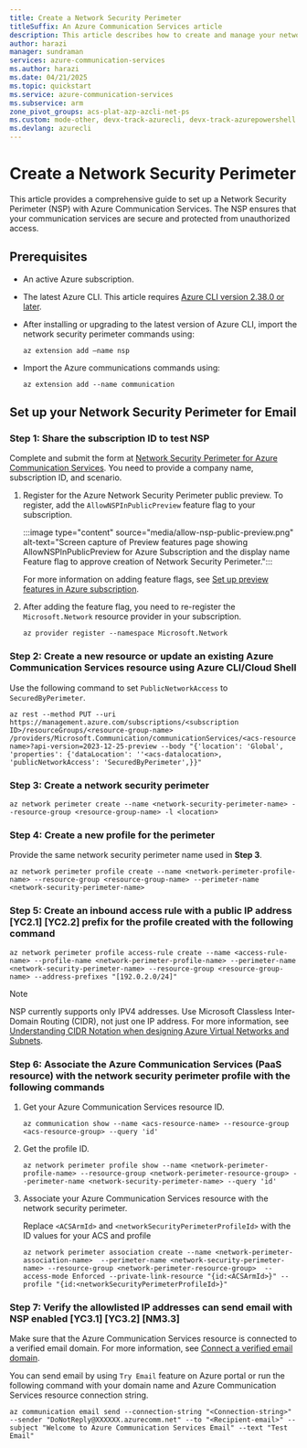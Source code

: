 ```yaml
---
title: Create a Network Security Perimeter
titleSuffix: An Azure Communication Services article
description: This article describes how to create and manage your network security perimeter with Azure Communication Services.
author: harazi
manager: sundraman
services: azure-communication-services
ms.author: harazi
ms.date: 04/21/2025
ms.topic: quickstart
ms.service: azure-communication-services
ms.subservice: arm
zone_pivot_groups: acs-plat-azp-azcli-net-ps
ms.custom: mode-other, devx-track-azurecli, devx-track-azurepowershell
ms.devlang: azurecli 
---
```


# Create a Network Security Perimeter

This article provides a comprehensive guide to set up a Network Security Perimeter (NSP) with Azure Communication Services. The NSP ensures that your communication services are secure and protected from unauthorized access.

## Prerequisites

- An active Azure subscription.

- The latest Azure CLI. This article requires [Azure CLI version 2.38.0 or later](/cli/azure/install-azure-cli-windows).

- After installing or upgrading to the latest version of Azure CLI, import the network security perimeter commands using:

   `az extension add –name nsp`

- Import the Azure communications commands using:

   `az extension add --name communication`

## Set up your Network Security Perimeter for Email

### Step 1: Share the subscription ID to test NSP

Complete and submit the form at  [Network Security Perimeter for Azure Communication Services](https://aka.ms/acs-nsp). You need to provide a company name, subscription ID, and scenario.

1. Register for the Azure Network Security Perimeter public preview. To register, add the `AllowNSPInPublicPreview` feature flag to your subscription.

   :::image type="content" source="media/allow-nsp-public-preview.png" alt-text="Screen capture of Preview features page showing AllowNSPInPublicPreview for Azure Subscription and the display name Feature flag to approve creation of Network Security Perimeter.":::

   For more information on adding feature flags, see [Set up preview features in Azure subscription](/azure/azure-resource-manager/management/preview-features).

2. After adding the feature flag, you need to re-register the `Microsoft.Network` resource provider in your subscription.

   `az provider register --namespace Microsoft.Network`

### Step 2: Create a new resource or update an existing Azure Communication Services resource using Azure CLI/Cloud Shell

Use the following command to set `PublicNetworkAccess` to `SecuredByPerimeter`.

`az rest --method PUT --uri https://management.azure.com/subscriptions/<subscription ID>/resourceGroups/<resource-group-name> /providers/Microsoft.Communication/communicationServices/<acs-resource name>?api-version=2023-12-25-preview --body "{'location': 'Global', 'properties': {'dataLocation': ''<acs-datalocation>, 'publicNetworkAccess': 'SecuredByPerimeter',}}"`

### Step 3: Create a network security perimeter

`az network perimeter create --name <network-security-perimeter-name> --resource-group <resource-group-name> -l <location>`

### Step 4: Create a new profile for the perimeter

Provide the same network security perimeter name used in **Step 3**.

`az network perimeter profile create --name <network-perimeter-profile-name> --resource-group <resource-group-name> --perimeter-name <network-security-perimeter-name>`

### Step 5: Create an inbound access rule with a public IP address [YC2.1] [YC2.2] prefix for the profile created with the following command

`az network perimeter profile access-rule create --name <access-rule-name> --profile-name <network-perimeter-profile-name> --perimeter-name <network-security-perimeter-name> --resource-group <resource-group-name> --address-prefixes "[192.0.2.0/24]"`

> [!NOTE]
>
> NSP currently supports only IPV4 addresses. Use Microsoft Classless Inter-Domain Routing (CIDR), not just one IP address. For more information, see [Understanding CIDR Notation when designing Azure Virtual Networks and Subnets](https://devblogs.microsoft.com/premier-developer/understanding-cidr-notation-when-designing-azure-virtual-networks-and-subnets/).

### Step 6: Associate the Azure Communication Services (PaaS resource) with the network security perimeter profile with the following commands

1. Get your Azure Communication Services resource ID.

   `az communication show --name <acs-resource-name> --resource-group <acs-resource-group> --query 'id'`

2. Get the profile ID.

   `az network perimeter profile show --name <network-perimeter-profile-name> --resource-group <network-perimeter-resource-group> --perimeter-name <network-security-perimeter-name> --query 'id'`

3. Associate your Azure Communication Services resource with the network security perimeter.

   Replace `<ACSArmId>` and `<networkSecurityPerimeterProfileId>` with the ID values for your ACS and profile

   `az network perimeter association create --name <network-perimeter-association-name>  --perimeter-name <network-security-perimeter-name> --resource-group <network-perimeter-resource-group>  --access-mode Enforced --private-link-resource "{id:<ACSArmId>}" --profile "{id:<networkSecurityPerimeterProfileId>}"`


### Step 7: Verify the allowlisted IP addresses can send email with NSP enabled [YC3.1] [YC3.2] [NM3.3]

Make sure that the Azure Communication Services resource is connected to a verified email domain. For more information, see [Connect a verified email domain](./email/connect-email-communication-resource.md).

You can send email by using `Try Email` feature on Azure portal or run the following command with your domain name and Azure Communication Services resource connection string.

`az communication email send --connection-string "<Connection-string>" --sender "DoNotReply@XXXXXX.azurecomm.net" --to "<Recipient-email>" --subject "Welcome to Azure Communication Services Email" --text "Test Email"`
